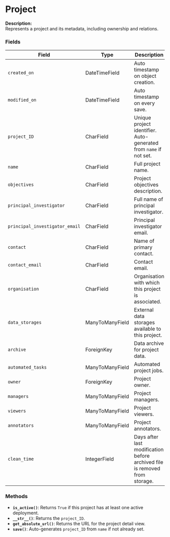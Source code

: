 # Project

**Description:**  
Represents a project and its metadata, including ownership and relations.

### Fields

| Field                         | Type              | Description                                                                  |
|------------------------------|-------------------|------------------------------------------------------------------------------|
| `created_on`                 | DateTimeField     | Auto timestamp on object creation.                                           |
| `modified_on`                | DateTimeField     | Auto timestamp on every save.                                                |
| `project_ID`                 | CharField         | Unique project identifier. Auto-generated from `name` if not set.            |
| `name`                       | CharField         | Full project name.                                                           |
| `objectives`                 | CharField         | Project objectives description.                                              |
| `principal_investigator`     | CharField         | Full name of principal investigator.                                         |
| `principal_investigator_email` | CharField       | Principal investigator email.                                                |
| `contact`                    | CharField         | Name of primary contact.                                                     |
| `contact_email`              | CharField         | Contact email.                                                               |
| `organisation`               | CharField         | Organisation with which this project is associated.                          |
| `data_storages`              | ManyToManyField   | External data storages available to this project.                            |
| `archive`                    | ForeignKey        | Data archive for project data.                                               |
| `automated_tasks`            | ManyToManyField   | Automated project jobs.                                                      |
| `owner`                      | ForeignKey        | Project owner.                                                               |
| `managers`                   | ManyToManyField   | Project managers.                                                            |
| `viewers`                    | ManyToManyField   | Project viewers.                                                             |
| `annotators`                 | ManyToManyField   | Project annotators.                                                          |
| `clean_time`                 | IntegerField      | Days after last modification before archived file is removed from storage.   |

### Methods

- **`is_active()`**: Returns `True` if this project has at least one active deployment.
- **`__str__()`**: Returns the `project_ID`.
- **`get_absolute_url()`**: Returns the URL for the project detail view.
- **`save()`**: Auto-generates `project_ID` from `name` if not already set.
